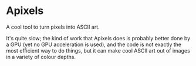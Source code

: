 # Apixels

A cool tool to turn pixels into ASCII art.

It's quite slow; the kind of work that Apixels does is probably better done by a GPU (yet no GPU acceleration is used), and the code is not
exactly the most efficient way to do things, but it can make cool ASCII art out of images in a variety of colour depths.

